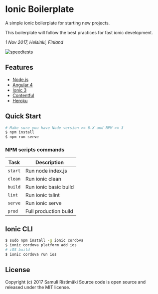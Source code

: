 # Ionic Boilerplate

A simple ionic boilerplate for starting new projects.

This boilerplate will follow the best practices for fast ionic development.

*1 Nov 2017, Helsinki, Finland*

![speedtests](https://raw.githubusercontent.com/samuliristimaki/ionic-boilerplate/master/docs/performance.jpg)

## Features

- [Node.js](https://nodejs.org/)
- [Angular 4](https://angular.io)
- [Ionic 3](http://ionicframework.com/)
- [Contentful](https://www.contentful.com/)
- [Heroku](https://www.heroku.com/)

## Quick Start

```sh
# Make sure you have Node version >= 6.X and NPM >= 3
$ npm install
$ npm run serve
```

### NPM scripts commands

| Task              | Description                                            |
|-------------------|--------------------------------------------------------|
| `start`           | Run node index.js                                      |
| `clean`           | Run ionic clean                                        |
| `build`           | Run ionic basic build                                  |
| `lint`            | Run ionic tslint                                       |
| `serve`           | Run ionic serve                                        |
| `prod`            | Full production build                                  |

## Ionic CLI

```bash
$ sudo npm install -g ionic cordova
$ ionic cordova platform add ios
# iOS build
$ ionic cordova run ios
```

## License

Copyright (c) 2017 Samuli Ristimäki
Source code is open source and released under the MIT license.
